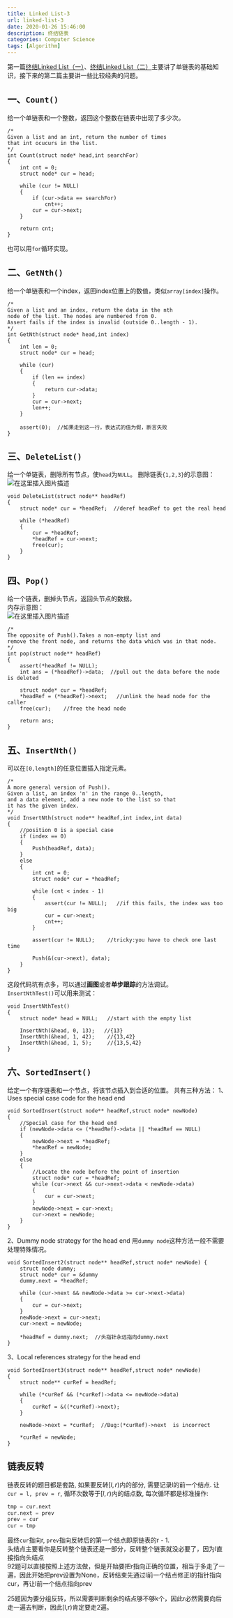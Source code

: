 ```yaml
---
title: Linked List-3
url: linked-list-3
date: 2020-01-26 15:46:00
description: 终结链表
categories: Computer Science
tags: [Algorithm]
---
```


第一篇[终结Linked List（一）](https://www.cnblogs.com/EIMadrigal/p/12130882.html)、[终结Linked List（二）](https://www.cnblogs.com/EIMadrigal/p/12130892.html)主要讲了单链表的基础知识，接下来的第二篇主要讲一些比较经典的问题。

## 一、`Count()`
给一个单链表和一个整数，返回这个整数在链表中出现了多少次。

```
/*
Given a list and an int, return the number of times 
that int ocucurs in the list.
*/
int Count(struct node* head,int searchFor)
{
	int cnt = 0;
	struct node* cur = head;

	while (cur != NULL)
	{
		if (cur->data == searchFor)
			cnt++;
		cur = cur->next;
	}

	return cnt;
}
```
也可以用`for`循环实现。

## 二、`GetNth()`
给一个单链表和一个index，返回index位置上的数值，类似`array[index]`操作。

```
/*
Given a list and an index, return the data in the nth
node of the list. The nodes are numbered from 0.
Assert fails if the index is invalid (outside 0..length - 1).
*/
int GetNth(struct node* head,int index)
{
	int len = 0;
	struct node* cur = head;

	while (cur)
	{
		if (len == index)
		{
			return cur->data;
		}
		cur = cur->next;
		len++;
	}

	assert(0);  //如果走到这一行，表达式的值为假，断言失败
}
```

## 三、`DeleteList()`
给一个单链表，删除所有节点，使`head`为`NULL`。
删除链表`{1,2,3}`的示意图：  
![在这里插入图片描述](https://img-blog.csdnimg.cn/201904071952350.png?x-oss-process=image/watermark,type_ZmFuZ3poZW5naGVpdGk,shadow_10,text_aHR0cHM6Ly9ibG9nLmNzZG4ubmV0L0VJTWFkcmlnYWw=,size_16,color_FFFFFF,t_70)
```
void DeleteList(struct node** headRef)
{
	struct node* cur = *headRef;  //deref headRef to get the real head

	while (*headRef)
	{
		cur = *headRef;
		*headRef = cur->next;
		free(cur);
	}
}
```

## 四、`Pop()`
给一个链表，删掉头节点，返回头节点的数据。  
内存示意图：  
![在这里插入图片描述](https://img-blog.csdnimg.cn/20190407230157807.png?x-oss-process=image/watermark,type_ZmFuZ3poZW5naGVpdGk,shadow_10,text_aHR0cHM6Ly9ibG9nLmNzZG4ubmV0L0VJTWFkcmlnYWw=,size_16,color_FFFFFF,t_70)

```
/*
The opposite of Push().Takes a non-empty list and 
remove the front node, and returns the data which was in that node.
*/
int pop(struct node** headRef)
{
	assert(*headRef != NULL);
	int ans = (*headRef)->data;  //pull out the data before the node is deleted

	struct node* cur = *headRef;
	*headRef = (*headRef)->next;   //unlink the head node for the caller
	free(cur);    //free the head node

	return ans;
}
```

## 五、`InsertNth()`
可以在`[0,length]`的任意位置插入指定元素。

```
/*
A more general version of Push().
Given a list, an index 'n' in the range 0..length,
and a data element, add a new node to the list so that
it has the given index.
*/
void InsertNth(struct node** headRef,int index,int data)
{
	//position 0 is a special case
	if (index == 0)
	{
		Push(headRef, data);
	}
	else
	{
		int cnt = 0;
		struct node* cur = *headRef;

		while (cnt < index - 1)
		{
			assert(cur != NULL);   //if this fails, the index was too big
			cur = cur->next;
			cnt++;
		}

		assert(cur != NULL);    //tricky:you have to check one last time

		Push(&(cur->next), data);
	}
}
```
这段代码坑有点多，可以通过**画图**或者**单步跟踪**的方法调试。  
`InsertNthTest()`可以用来测试：

```
void InsertNthTest()
{
	struct node* head = NULL;   //start with the empty list
	 
	InsertNth(&head, 0, 13);   //{13}
	InsertNth(&head, 1, 42);    //{13,42}
	InsertNth(&head, 1, 5);     //{13,5,42}
}
```

## 六、`SortedInsert()`
给定一个有序链表和一个节点，将该节点插入到合适的位置。
共有三种方法：
1、Uses special case code for the head end
```
void SortedInsert(struct node** headRef,struct node* newNode)
{
	//Special case for the head end
	if (newNode->data <= (*headRef)->data || *headRef == NULL)
	{
		newNode->next = *headRef;
		*headRef = newNode;
	}
	else
	{
		//Locate the node before the point of insertion
		struct node* cur = *headRef;
		while (cur->next && cur->next->data < newNode->data)
		{
			cur = cur->next;
		}
		newNode->next = cur->next;
		cur->next = newNode;
	}
}
```
2、Dummy node strategy for the head end
用`dummy node`这种方法一般不需要处理特殊情况。

```
void SortedInsert2(struct node** headRef,struct node* newNode) {
	struct node dummy;
	struct node* cur = &dummy
	dummy.next = *headRef;

	while (cur->next && newNode->data >= cur->next->data)
	{
		cur = cur->next;
	}
	newNode->next = cur->next;
	cur->next = newNode;

	*headRef = dummy.next;  //头指针永远指向dummy.next
}
```
3、Local references strategy for the head end

```
void SortedInsert3(struct node** headRef,struct node* newNode)
{
	struct node** curRef = headRef;

	while (*curRef && (*curRef)->data <= newNode->data)
	{
		curRef = &((*curRef)->next);
	}

	newNode->next = *curRef;  //Bug:(*curRef)->next  is incorrect

	*curRef = newNode;
}
```

## 链表反转
链表反转的题目都是套路, 如果要反转$[l,r)$内的部分, 需要记录l的前一个结点. 让`cur = l, prev = r`, 循环次数等于$[l,r)$内的结点数, 每次循环都是标准操作:
```cpp
tmp = cur.next  
cur.next = prev  
prev = cur  
cur = tmp 
``` 

最终`cur`指向r, `prev`指向反转后的第一个结点即原链表的r - 1.  
头结点主要看你是反转整个链表还是一部分，反转整个链表就没必要了，因为l直接指向头结点  
92题可以直接按照上述方法做，但是开始要把r指向正确的位置，相当于多走了一遍，因此开始把prev设置为None，反转结束先通过l前一个结点修正l的指针指向cur，再让l前一个结点指向prev

25题因为要分组反转，所以需要判断剩余的结点够不够k个，因此r必然需要向后走一遍去判断，因此[l,r)肯定要走2遍。